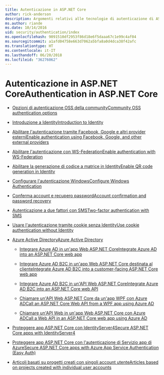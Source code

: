 ```yaml
---
title: Autenticazione in ASP.NET Core
author: rick-anderson
description: Argomenti relativi alle tecnologie di autenticazione di ASP.NET Core.
ms.author: riande
ms.date: 10/14/2016
uid: security/authentication/index
ms.openlocfilehash: 9091510df2953f86d18e6f5daaa67c1e99c4af04
ms.sourcegitcommit: a1afd04758e663d7062a5bfa8a0d4dca38f42afc
ms.translationtype: HT
ms.contentlocale: it-IT
ms.lasthandoff: 06/20/2018
ms.locfileid: "36276062"
---
```

# <a name="authentication-in-aspnet-core"></a><span data-ttu-id="416e5-103">Autenticazione in ASP.NET Core</span><span class="sxs-lookup"><span data-stu-id="416e5-103">Authentication in ASP.NET Core</span></span>

* [<span data-ttu-id="416e5-104">Opzioni di autenticazione OSS della community</span><span class="sxs-lookup"><span data-stu-id="416e5-104">Community OSS authentication options</span></span>](xref:security/authentication/community)

* [<span data-ttu-id="416e5-105">Introduzione a Identity</span><span class="sxs-lookup"><span data-stu-id="416e5-105">Introduction to Identity</span></span>](xref:security/authentication/identity)

* [<span data-ttu-id="416e5-106">Abilitare l'autenticazione tramite Facebook, Google e altri provider esterni</span><span class="sxs-lookup"><span data-stu-id="416e5-106">Enable authentication using Facebook, Google, and other external providers</span></span>](xref:security/authentication/social/index)

* [<span data-ttu-id="416e5-107">Abilitare l'autenticazione con WS-Federation</span><span class="sxs-lookup"><span data-stu-id="416e5-107">Enable authentication with WS-Federation</span></span>](xref:security/authentication/ws-federation)

* [<span data-ttu-id="416e5-108">Abilitare la generazione di codice a matrice in Identity</span><span class="sxs-lookup"><span data-stu-id="416e5-108">Enable QR code generation in Identity</span></span>](xref:security/authentication/identity-enable-qrcodes)

* [<span data-ttu-id="416e5-109">Configurare l'autenticazione Windows</span><span class="sxs-lookup"><span data-stu-id="416e5-109">Configure Windows Authentication</span></span>](xref:security/authentication/windowsauth)

* [<span data-ttu-id="416e5-110">Conferma account e recupero password</span><span class="sxs-lookup"><span data-stu-id="416e5-110">Account confirmation and password recovery</span></span>](xref:security/authentication/accconfirm)

* [<span data-ttu-id="416e5-111">Autenticazione a due fattori con SMS</span><span class="sxs-lookup"><span data-stu-id="416e5-111">Two-factor authentication with SMS</span></span>](xref:security/authentication/2fa)

* [<span data-ttu-id="416e5-112">Usare l'autenticazione tramite cookie senza Identity</span><span class="sxs-lookup"><span data-stu-id="416e5-112">Use cookie authentication without Identity</span></span>](xref:security/authentication/cookie)

* [<span data-ttu-id="416e5-113">Azure Active Directory</span><span class="sxs-lookup"><span data-stu-id="416e5-113">Azure Active Directory</span></span>](xref:security/authentication/azure-active-directory/index)

  * [<span data-ttu-id="416e5-114">Integrare Azure AD in un'app Web ASP.NET Core</span><span class="sxs-lookup"><span data-stu-id="416e5-114">Integrate Azure AD into an ASP.NET Core web app</span></span>](https://azure.microsoft.com/documentation/samples/active-directory-dotnet-webapp-openidconnect-aspnetcore/)

  * [<span data-ttu-id="416e5-115">Integrare Azure AD B2C in un'app Web ASP.NET Core destinata al cliente</span><span class="sxs-lookup"><span data-stu-id="416e5-115">Integrate Azure AD B2C into a customer-facing ASP.NET Core web app</span></span>](xref:security/authentication/azure-ad-b2c)

  * [<span data-ttu-id="416e5-116">Integrare Azure AD B2C in un'API Web ASP.NET Core</span><span class="sxs-lookup"><span data-stu-id="416e5-116">Integrate Azure AD B2C into an ASP.NET Core web API</span></span>](xref:security/authentication/azure-ad-b2c-webapi)

  * [<span data-ttu-id="416e5-117">Chiamare un'API Web ASP.NET Core da un'app WPF con Azure AD</span><span class="sxs-lookup"><span data-stu-id="416e5-117">Call an ASP.NET Core Web API from a WPF app using Azure AD</span></span>](https://azure.microsoft.com/documentation/samples/active-directory-dotnet-native-aspnetcore/)

  * [<span data-ttu-id="416e5-118">Chiamare un'API Web in un'app Web ASP.NET Core con Azure AD</span><span class="sxs-lookup"><span data-stu-id="416e5-118">Call a Web API in an ASP.NET Core web app using Azure AD</span></span>](https://azure.microsoft.com/documentation/samples/active-directory-dotnet-webapp-webapi-openidconnect-aspnetcore/)

* [<span data-ttu-id="416e5-119">Proteggere app ASP.NET Core con IdentityServer4</span><span class="sxs-lookup"><span data-stu-id="416e5-119">Secure ASP.NET Core apps with IdentityServer4</span></span>](http://docs.identityserver.io/en/release/)

* [<span data-ttu-id="416e5-120">Proteggere app ASP.NET Core con l'autenticazione di Servizio app di Azure</span><span class="sxs-lookup"><span data-stu-id="416e5-120">Secure ASP.NET Core apps with Azure App Service Authentication (Easy Auth)</span></span>](/azure/app-service/app-service-authentication-overview)

* [<span data-ttu-id="416e5-121">Articoli basati su progetti creati con singoli account utente</span><span class="sxs-lookup"><span data-stu-id="416e5-121">Articles based on projects created with individual user accounts</span></span>](xref:security/authentication/individual)
